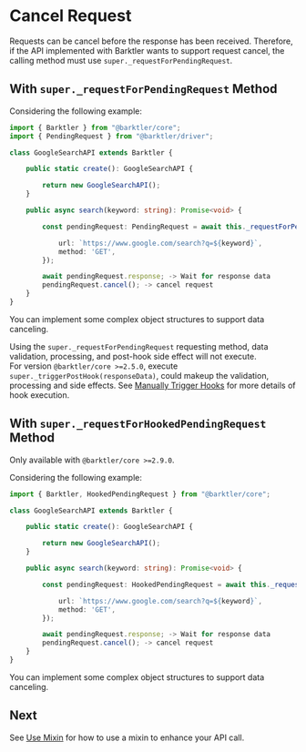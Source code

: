 # Cancel Request

Requests can be cancel before the response has been received. Therefore, if the API implemented with Barktler wants to support request cancel, the calling method must use `super._requestForPendingRequest`.

## With `super._requestForPendingRequest` Method

Considering the following example:

```ts
import { Barktler } from "@barktler/core";
import { PendingRequest } from "@barktler/driver";

class GoogleSearchAPI extends Barktler {

    public static create(): GoogleSearchAPI {

        return new GoogleSearchAPI();
    }

    public async search(keyword: string): Promise<void> {

        const pendingRequest: PendingRequest = await this._requestForPendingRequest({

            url: `https://www.google.com/search?q=${keyword}`,
            method: 'GET',
        });

        await pendingRequest.response; -> Wait for response data
        pendingRequest.cancel(); -> cancel request
    }
}
```

You can implement some complex object structures to support data canceling.

Using the `super._requestForPendingRequest` requesting method, data validation, processing, and post-hook side effect will not execute.  
For version `@barktler/core >=2.5.0`, execute `super._triggerPostHook(responseData)`, could makeup the validation, processing and side effects. See [Manually Trigger Hooks](../document/manually-trigger-hooks.md) for more details of hook execution.

## With `super._requestForHookedPendingRequest` Method

Only available with `@barktler/core >=2.9.0`.

Considering the following example:

```ts
import { Barktler, HookedPendingRequest } from "@barktler/core";

class GoogleSearchAPI extends Barktler {

    public static create(): GoogleSearchAPI {

        return new GoogleSearchAPI();
    }

    public async search(keyword: string): Promise<void> {

        const pendingRequest: HookedPendingRequest = await this._requestForHookedPendingRequest({

            url: `https://www.google.com/search?q=${keyword}`,
            method: 'GET',
        });

        await pendingRequest.response; -> Wait for response data
        pendingRequest.cancel(); -> cancel request
    }
}
```

You can implement some complex object structures to support data canceling.

## Next

See [Use Mixin](./use-mixin.md) for how to use a mixin to enhance your API call.
